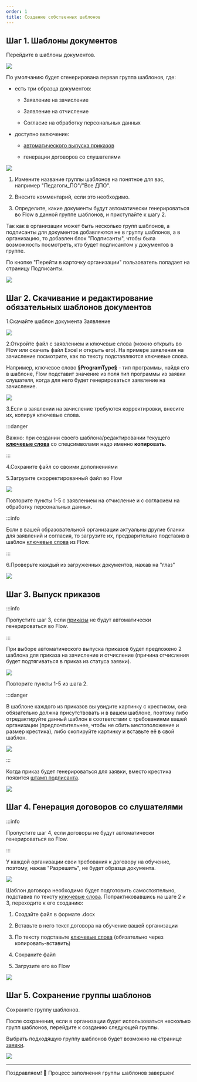 ```yaml
---
order: 1
title: Создание собственных шаблонов
---
```


## Шаг 1. Шаблоны документов

Перейдите в шаблоны документов.

![](<../../.gitbook/assets/image (42).png>)

По умолчанию будет сгенерирована первая группа шаблонов, где:

-  есть три образца документов:

   -  Заявление на зачисление

   -  Заявление на отчисление

   -  Согласие на обработку персональных данных

-  доступно включение:

   -  [автоматического выпуска приказов](./../../obuchenie/README-3/avtomaticheskii-vypusk)

   -  генерации договоров со слушателями

![](<../../.gitbook/assets/image (53).png>)

1. Измените название группы шаблонов на понятное для вас, например "Педагоги\_ПО"/"Все ДПО".

2. Внесите комментарий, если это необходимо.

3. Определите, какие документы будут автоматически генерироваться во Flow в данной группе шаблонов, и приступайте к шагу 2.

Так как в организации может быть несколько групп шаблонов, а подписанты для документов добавляются не в группу шаблонов, а в организацию, то добавлен блок "Подписанты", чтобы была возможность посмотреть, кто будет подписантом у документов в группе.

По кнопке "Перейти в карточку организации" пользователь попадает на страницу Подписанты.

![](<../../.gitbook/assets/image (30).png>)

## Шаг 2. Скачивание и редактирование обязательных шаблонов документов

1\.Скачайте шаблон документа Заявление

![](<../../.gitbook/assets/image (54).png>)

2\.Откройте файл с заявлением и ключевые слова (можно открыть во Flow или скачать файл Excel и открыть его). На примере заявления на зачисление посмотрите, как по тексту подставляются ключевые слова.

Например, ключевое слово **§ProgramType§** - тип программы, найдя его в шаблоне, Flow подставит значение из поля тип программы из заявки слушателя, когда для него будет генерироваться заявление на зачисление.

![](<../../.gitbook/assets/image (50).png>)

3\.Если в заявлении на зачисление требуются корректировки, внесите их, копируя ключевые слова.

:::danger 

Важно: при создании своего шаблона/редактировании текущего [**ключевые слова**](./klyuchevye-slova) со спецсимволами надо именно **копировать**.

:::

4\.Сохраните файл со своими дополнениями

5\.Загрузите скорректированный файл во Flow

![](<../../.gitbook/assets/image (51).png>)

Повторите пункты 1-5 с заявлением на отчисление и с согласием на обработку персональных данных.

:::info 

Если в вашей образовательной организации актуальны другие бланки для заявлений и согласия, то загрузите их, предварительно подставив в шаблон [ключевые слова](./klyuchevye-slova) из Flow.

:::

6\.Проверьте каждый из загруженных документов, нажав на "глаз"

![](<../../.gitbook/assets/image (52).png>)

## Шаг 3. Выпуск приказов

:::info 

Пропустите шаг 3, если [приказы](./../../obuchenie/README-3/_index) не будут автоматически генерироваться во Flow.

:::

При выборе автоматического выпуска приказов будет предложено 2 шаблона для приказа на зачисление и отчисление (причина отчисления будет подтягиваться в приказ из статуса заявки).

![](<../../.gitbook/assets/image (91).png>)

Повторите пункты 1-5 из шага 2.

:::danger 

В шаблоне каждого из приказов вы увидите картинку с крестиком, она обязательно должна присутствовать и в вашем шаблоне, поэтому либо отредактируйте данный шаблон в соответствии с требованиями вашей организации (предпочтительнее, чтобы не сбить местоположение и размер крестика), либо скопируйте картинку и вставьте её в свой шаблон.

![](<../../.gitbook/assets/image (92).png>)

:::

Когда приказ будет генерироваться для заявки, вместо крестика появится [штамп подписанта](./../podpisanty).

![](<../../.gitbook/assets/image (93).png>)

## Шаг 4. Генерация договоров со слушателями

:::info 

Пропустите шаг 4, если договоры не будут автоматически генерироваться во Flow.

:::

У каждой организации свои требования к договору на обучение, поэтому, нажав "Разрешить", не будет образца документа.

![](<../../.gitbook/assets/image (45).png>)

Шаблон договора необходимо будет подготовить самостоятельно, подставив по тексту [ключевые слова](./klyuchevye-slova). Попрактиковавшись на шаге 2 и 3, переходите к его созданию:

1. Создайте файл в формате .docx

2. Вставьте в него текст договора на обучение вашей организации

3. По тексту подставьте [ключевые слова](./klyuchevye-slova) (обязательно через копировать-вставить)

4. Сохраните файл

5. Загрузите его во Flow

![](<../../.gitbook/assets/image (46).png>)

## Шаг 5. Сохранение группы шаблонов

Сохраните группу шаблонов.

После сохранения, если в организации будет использоваться несколько групп шаблонов, перейдите к созданию следующей группы.

Выбрать подходящую группу шаблонов будет возможно на странице [заявки](./../../slushateli/README/sposoby-sozdaniya-zayavok).

![](<../../.gitbook/assets/image (47).png>)

---

Поздравляем! 🎉 Процесс заполнения группы шаблонов завершен!